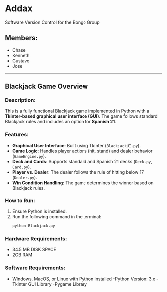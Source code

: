# Addax

Software Version Control for the Bongo Group

## Members:
- Chase
- Kenneth
- Gustavo
- Jose

---

## Blackjack Game Overview

### Description:
This is a fully functional Blackjack game implemented in Python with a **Tkinter-based graphical user interface (GUI)**. The game follows standard Blackjack rules and includes an option for **Spanish 21**.

### Features:
- **Graphical User Interface**: Built using Tkinter (`BlackjackUI.py`).
- **Game Logic**: Handles player actions (hit, stand) and dealer behavior (`GameEngine.py`).
- **Deck and Cards**: Supports standard and Spanish 21 decks (`Deck.py`, `Card.py`).
- **Player vs. Dealer**: The dealer follows the rule of hitting below 17 (`Dealer.py`).
- **Win Condition Handling**: The game determines the winner based on Blackjack rules.

### How to Run:
1. Ensure Python is installed.
2. Run the following command in the terminal:
   ```bash
   python Blackjack.py

### Hardware Requirements:
- 34.5 MB DISK SPACE
- 2GB RAM

### Software Requirements:
- Windows, MacOS, or Linux with Python installed
-Python Version: 3.x
-Tkinter GUI Library
-Pygame Library
